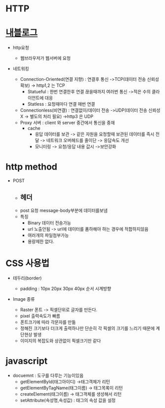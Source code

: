 # HTTP
# [내블로그](https://congsoony.github.io/http/index)
- http요청
    - 웹브라우저가 웹서버에 요청


- 네트워킹
    - Connection-Oriented(연결 지향) : 연결후 통신 ->TCP(데이터 전송 신뢰성 확보) -> http1,2 는 TCP
        - Statueful : 한번 연결한후 연결 끊을때까지 여러번 통신 ->적은 수의 클라이언트에 대응
        - Statless : 요청때마다 연결 매번 연결 
    - Connectionless(비연결) : 연결없이/데이터 전송 ->UDP(데이터 전송 신뢰성 X -> 별도의 처리 필요) ->http3 은 UDP
    - Proxy 서버 : client 와 server 중간에서 통신을 중재
        - cache
            - 응답 데이터를 보관 -> 같은 자원을 요청할때 보관된 데이터를 즉시 전달 -> 네트워크 오버헤드를 줄이단 -> 응답속도 개선
            - 모니터링 -> 요청/응답 내용 값시 ->보안강화


# http method
- POST 
    - 헤더 
        - 
    - post 요청 message-body부분에 데이터를보냄
    - 특징
        - Binary 데이터 전송가능
        - url 노출안됨 -> url에 데이터를 폼하해야 하는 경우에 적합하지않음
        - 여러개의 파일첨부가능
        - 용량제한 없다.


# CSS 사용법
- 테두리(border)

    - padding : 10px 20px 30px 40px  순서 시계방향

- Image 종류 
    - Raster 폰트 -> 픽셀단위로 글자를 만든다.
    - pixel 출력속도가 빠름
    - 폰트크기에 따라 각문자를 만듦
    - 정해진 크기보다 더크게 출력하나만 단순히 각 픽셀의 크기를 느리기 때문에 계단현상 발생
    - 이미지의 복잡도와 상관없이 픽셀크기만 같다
    


# javascript
- docuemnt :  도구를 다루는 기능이있음
    - getElementById(태그아이디)
 ->태그객체가 리턴
    - getElementByTagName(태그이름) -> 태그목록이 리턴
    - createElement(태그이름) -> 태그객체를 생성해서 리턴
    - setAttribute(속성명,속성값) : 태그의 속성 값을 설정